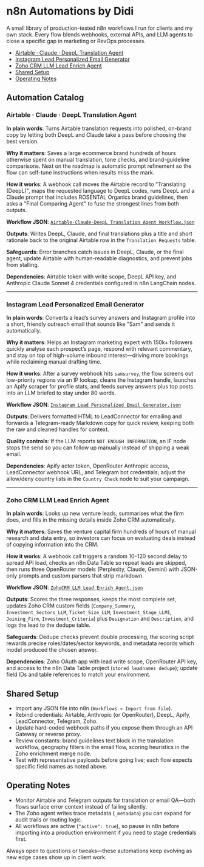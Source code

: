 # n8n Automations by Didi

A small library of production-tested n8n workflows I run for clients and my own stack. Every flow blends webhooks, external APIs, and LLM agents to close a specific gap in marketing or RevOps processes.

- [Airtable · Claude · DeepL Translation Agent](#airtable--claude--deepl-translation-agent)
- [Instagram Lead Personalized Email Generator](#instagram-lead-personalized-email-generator)
- [Zoho CRM LLM Lead Enrich Agent](#zoho-crm-llm-lead-enrich-agent)
- [Shared Setup](#shared-setup)
- [Operating Notes](#operating-notes)

## Automation Catalog

### Airtable · Claude · DeepL Translation Agent
**In plain words**: Turns Airtable translation requests into polished, on-brand copy by letting both DeepL and Claude take a pass before choosing the best version.

**Why it matters**: Saves a large ecommerce brand hundreds of hours otherwise spent on manual translation, tone checks, and brand-guideline comparisons. Next on the roadmap is automatic prompt refinement so the flow can self-tune instructions when results miss the mark.

**How it works**: A webhook call moves the Airtable record to "Translating (DeepL)", maps the requested language to DeepL codes, runs DeepL and a Claude prompt that includes ROSENTAL Organics brand guidelines, then asks a "Final Comparing Agent" to fuse the strongest lines from both outputs.

**Workflow JSON**: [`Airtable-Claude-DeepL Translation Agent Workflow.json`](./Airtable-Claude-DeepL%20Translation%20Agent%20Workflow.json)

**Outputs**: Writes DeepL, Claude, and final translations plus a title and short rationale back to the original Airtable row in the `Translation Requests` table.

**Safeguards**: Error branches catch issues in DeepL, Claude, or the final agent, update Airtable with human-readable diagnostics, and prevent jobs from stalling.

**Dependencies**: Airtable token with write scope, DeepL API key, and Anthropic Claude Sonnet 4 credentials configured in n8n LangChain nodes.

---

### Instagram Lead Personalized Email Generator
**In plain words**: Converts a lead’s survey answers and Instagram profile into a short, friendly outreach email that sounds like "Sam" and sends it automatically.

**Why it matters**: Helps an Instagram marketing expert with 150k+ followers quickly analyse each prospect’s page, respond with relevant commentary, and stay on top of high-volume inbound interest—driving more bookings while reclaiming manual drafting time.

**How it works**: After a survey webhook hits `samsurvey`, the flow screens out low-priority regions via an IP lookup, cleans the Instagram handle, launches an Apify scraper for profile stats, and feeds survey answers plus top posts into an LLM briefed to stay under 80 words.

**Workflow JSON**: [`Instagram Lead Personalized Email Generator.json`](./Instagram%20Lead%20Personalized%20Email%20Generator.json)

**Outputs**: Delivers formatted HTML to LeadConnector for emailing and forwards a Telegram-ready Markdown copy for quick review, keeping both the raw and cleaned handles for context.

**Quality controls**: If the LLM reports `NOT ENOUGH INFORMATION`, an IF node stops the send so you can follow up manually instead of shipping a weak email.

**Dependencies**: Apify actor token, OpenRouter Anthropic access, LeadConnector webhook URL, and Telegram bot credentials; adjust the allow/deny country lists in the `Country Check` node to suit your campaign.

---

### Zoho CRM LLM Lead Enrich Agent
**In plain words**: Looks up new venture leads, summarises what the firm does, and fills in the missing details inside Zoho CRM automatically.

**Why it matters**: Saves the venture capital firm hundreds of hours of manual research and data entry, so investors can focus on evaluating deals instead of copying information into the CRM.

**How it works**: A webhook call triggers a random 10–120 second delay to spread API load, checks an n8n Data Table so repeat leads are skipped, then runs three OpenRouter models (Perplexity, Claude, Gemini) with JSON-only prompts and custom parsers that strip markdown.

**Workflow JSON**: [`ZohoCRM LLM Lead Enrich Agent.json`](./ZohoCRM%20LLM%20Lead%20Enrich%20Agent.json)

**Outputs**: Scores the three responses, keeps the most complete set, updates Zoho CRM custom fields (`Company_Summary`, `Investment_Sectors_LLM`, `Ticket_Size_LLM`, `Investment_Stage_LLM1`, `Joining_Firm`, `Investment_Criteria`) plus `Designation` and `Description`, and logs the lead to the dedupe table.

**Safeguards**: Dedupe checks prevent double processing, the scoring script rewards precise roles/dates/sector keywords, and metadata records which model produced the chosen answer.

**Dependencies**: Zoho OAuth app with lead write scope, OpenRouter API key, and access to the n8n Data Table project (`stored leadnames dedupe`); update field IDs and table references to match your environment.

## Shared Setup
- Import any JSON file into n8n (`Workflows → Import from file`).
- Rebind credentials: Airtable, Anthropic (or OpenRouter), DeepL, Apify, LeadConnector, Telegram, Zoho.
- Update hard-coded webhook paths if you expose them through an API Gateway or reverse proxy.
- Review constants: brand guidelines text block in the translation workflow, geography filters in the email flow, scoring heuristics in the Zoho enrichment merge node.
- Test with representative payloads before going live; each flow expects specific field names as noted above.

## Operating Notes
- Monitor Airtable and Telegram outputs for translation or email QA—both flows surface error context instead of failing silently.
- The Zoho agent writes trace metadata (`_metadata`) you can expand for audit trails or routing logic.
- All workflows are active (`"active": true`), so pause in n8n before importing into a production environment if you need to stage credentials first.

Always open to questions or tweaks—these automations keep evolving as new edge cases show up in client work.
